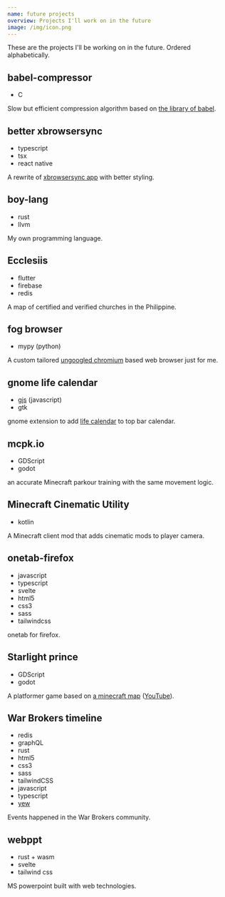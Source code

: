```yaml
---
name: future projects
overview: Projects I'll work on in the future
image: /img/icon.png
---
```


<!--
- SQL
- deno
- go
- qt
- Extend lang such as py/js with rust/C/C++
- Vue
- nuxtjs
- nextjs
- vite
-->

These are the projects I'll be working on in the future. Ordered alphabetically.

## babel-compressor

- C

Slow but efficient compression algorithm based on [the library of babel](https://libraryofbabel.info/theory.html).

## better xbrowsersync

- typescript
- tsx
- react native

A rewrite of [xbrowsersync app](https://github.com/xbrowsersync/app) with better styling.

## boy-lang

- rust
- llvm

My own programming language.

## Ecclesiis

- flutter
- firebase
- redis

A map of certified and verified churches in the Philippine.

## fog browser

- mypy (python)

A custom tailored [ungoogled chromium](https://github.com/Eloston/ungoogled-chromium) based web browser just for me.

## gnome life calendar

- [gjs](https://gjs.guide) (javascript)
- gtk

gnome extension to add [life calendar](https://waitbutwhy.com/2014/05/life-weeks.html) to top bar calendar.

## mcpk.io

- GDScript
- godot

an accurate Minecraft parkour training with the same movement logic.

## Minecraft Cinematic Utility

- kotlin

A Minecraft client mod that adds cinematic mods to player camera.

## onetab-firefox

- javascript
- typescript
- svelte
- html5
- css3
- sass
- tailwindcss

onetab for firefox.

## Starlight prince

- GDScript
- godot

A platformer game based on [a minecraft map](https://blog.naver.com/edward2065/222304395450) ([YouTube](https://www.youtube.com/playlist?list=PL1dMxl3V0rvgYQi4C-UEzW7s24D4EfBXf)).

## War Brokers timeline

- redis
- graphQL
- rust
- html5
- css3
- sass
- tailwindCSS
- javascript
- typescript
- [yew](https://github.com/yewstack/yew)

Events happened in the War Brokers community.

## webppt

- rust + wasm
- svelte
- tailwind css

MS powerpoint built with web technologies.
